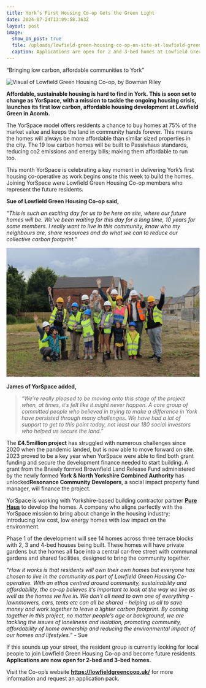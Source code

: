 ```yaml
---
title: York’s First Housing Co-op Gets the Green Light
date: 2024-07-24T13:09:58.363Z
layout: post
image:
  show_on_post: true
  file: /uploads/lowfield-green-housing-co-op-on-site-at-lowfield-green-06.jpeg
  caption: Applications are open for 2 and 3-bed homes at Lowfield Green in York
---
```

“Bringing low carbon, affordable communities to York”

![](/uploads/visual-of-lowfield-green-housing-co-op-by-bowman-riley-02.jpg "Visual of Lowfield Green Housing Co-op, by Bowman Riley")

**Affordable, sustainable housing is hard to find in York. This is soon set to change as YorSpace, with a mission to tackle the ongoing housing crisis, launches its first low carbon, affordable housing development at Lowfield Green in Acomb.**

The YorSpace model offers residents a chance to buy homes at 75% of the market value and keeps the land in community hands forever. This means the homes will always be more affordable than similar sized properties in the city. The 19 low carbon homes will be built to Passivhaus standards, reducing co2 emissions and energy bills; making them affordable to run too.  

This month YorSpace is celebrating a key moment in delivering York’s first housing co-operative as work begins onsite this week to build the homes. Joining YorSpace were Lowfield Green Housing Co-op members who represent the future residents. 

**Sue of Lowfield Green Housing Co-op said,** 

*“This is such an exciting day for us to be here on site, where our future homes will be. We’ve been waiting for this day for a long time, 10 years for some members. I really want to live in this community, know who my neighbours are, share resources and do what we can to reduce our collective carbon footprint.”*

![](/uploads/lowfield-green-housing-co-op-on-site-at-lowfield-green-03.jpeg "Members of Lowfield Green Housing Co-op on site at Lowfield Green in York")

**James of YorSpace added,** 

> *“We’re really pleased to be moving onto this stage of the project when, at times, it’s felt like it might never happen. A core group of committed people who believed in trying to make a difference in York have persisted through many challenges. We have had a lot of support to get to this point today, not least our 180 social investors who helped us secure the land.”*

The **£4.5million project** has struggled with numerous challenges since 2020 when the pandemic landed, but is now able to move forward on site. 2023 proved to be a key year when YorSpace were able to find both grant funding and secure the development finance needed to start building. A grant from the Bnewly formed Brownfield Land Release Fund administered by the newly formed **York & North Yorkshire Combined Authority** has unlocked**Resonance Community Developers**,  a social impact property fund manager, will finance the project. 

YorSpace is working with Yorkshire-based building contractor partner **[Pure Haus](https://purehaus.co.uk/)** to develop the homes. A company who aligns perfectly with the YorSpace mission to bring about change in the housing industry; introducing low cost, low energy homes with low impact on the environment. 

Phase 1 of the development will see 14 homes across three terrace blocks with 2, 3 and 4-bed houses being built. These homes will have private gardens but the homes all face into a central car-free street with communal gardens and shared facilities, designed to bring the community together. 

*“How it works is that residents will own their own homes but everyone has chosen to live in the community as part of Lowfield Green Housing Co-operative. With an ethos centred around community, sustainability and affordability, the co-op believes it’s important to look at the way we live as well as the homes we live in. We don’t all need to own one of everything - lawnmowers, cars, tents etc can all be shared - helping us all to save money and work together to leave a lighter carbon footprint. By coming together in this project, no matter people’s age or background, we are tackling the issues of loneliness and isolation, promoting community, affordability of home ownership and reducing the environmental impact of our homes and lifestyles.”* - Sue

If this sounds up your street, the resident group is currently looking for local people to join Lowfield Green Housing Co-op and become future residents. **Applications are now open for 2-bed and 3-bed homes.** 

Visit the Co-op’s website **<https://lowfieldgreencoop.uk/>** for more information and request an application pack.

![]()